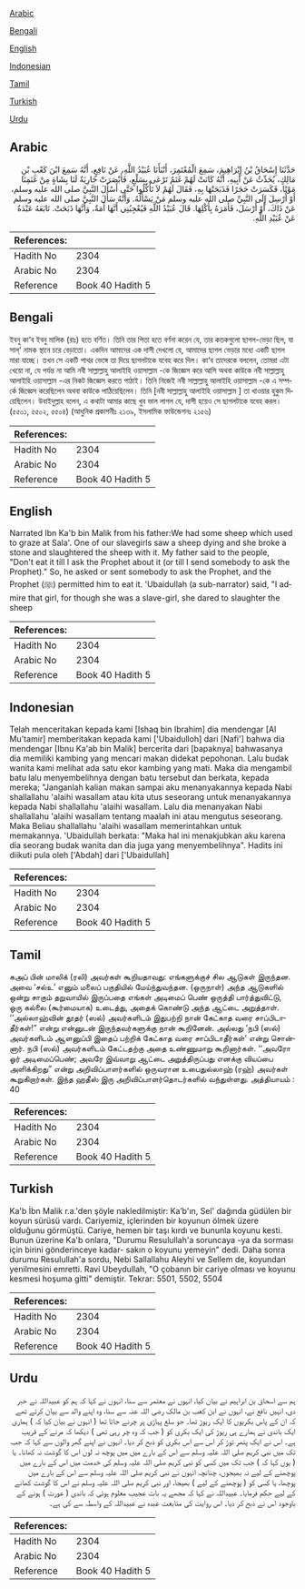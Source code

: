 [Arabic](#arabic)

[Bengali](#bengali)

[English](#english)

[Indonesian](#indonesian)

[Tamil](#tamil)

[Turkish](#turkish)

[Urdu](#urdu)

## Arabic


<div dir="rtl" lang="ar" style={{fontSize:'larger',backgroundColor:'#f8f9fa',padding:20}}>
حَدَّثَنَا إِسْحَاقُ بْنُ إِبْرَاهِيمَ، سَمِعَ الْمُعْتَمِرَ، أَنْبَأَنَا عُبَيْدُ اللَّهِ، عَنْ نَافِعٍ، أَنَّهُ سَمِعَ ابْنَ كَعْبِ بْنِ مَالِكٍ، يُحَدِّثُ عَنْ أَبِيهِ، أَنَّهُ كَانَتْ لَهُمْ غَنَمٌ تَرْعَى بِسَلْعٍ، فَأَبْصَرَتْ جَارِيَةٌ لَنَا بِشَاةٍ مِنْ غَنَمِنَا مَوْتًا، فَكَسَرَتْ حَجَرًا فَذَبَحَتْهَا بِهِ، فَقَالَ لَهُمْ لاَ تَأْكُلُوا حَتَّى أَسْأَلَ النَّبِيَّ صلى الله عليه وسلم، أَوْ أُرْسِلَ إِلَى النَّبِيِّ صلى الله عليه وسلم مَنْ يَسْأَلُهُ‏.‏ وَأَنَّهُ سَأَلَ النَّبِيَّ صلى الله عليه وسلم عَنْ ذَاكَ، أَوْ أَرْسَلَ، فَأَمَرَهُ بِأَكْلِهَا‏.‏ قَالَ عُبَيْدُ اللَّهِ فَيُعْجِبُنِي أَنَّهَا أَمَةٌ، وَأَنَّهَا ذَبَحَتْ‏.‏ تَابَعَهُ عَبْدَةُ عَنْ عُبَيْدِ اللَّهِ‏.‏
</div>
<div style={{backgroundColor:'#f8f9fa',padding:20, marginBottom: 10}}><table> <thead> <tr> <th>References:</th> <th></th> </tr> </thead> <tbody><tr><td>Hadith No</td><td>2304</td></tr><tr><td>Arabic No</td><td>2304</td></tr><tr><td>Reference</td><td>Book 40 Hadith 5</td></tr></tbody></table></div>

## Bengali


<div dir="ltr" lang="bn" style={{fontSize:'larger',backgroundColor:'#f8f9fa',padding:20}}>
ইবনু কা‘ব ইবনু মালিক (রাঃ) হতে বর্ণিত। তিনি তার পিতা হতে বর্ণনা করেন যে, তার কতকগুলো ছাগল-ভেড়া ছিল, যা সাল্‘ নামক স্থানে চরে বেড়াতো। একদিন আমাদের এক দাসী দেখলো যে, আমাদের ছাগল ভেড়ার মধ্যে একটি ছাগল মারা যাচ্ছে। তখন সে একটি পাথর ভেঙ্গে তা দিয়ে ছাগলটাকে যবেহ করে দিল। কা‘ব তাদেরকে বললেন, তোমরা এটা খেয়ো না, যে পর্যন্ত না আমি নবী সাল্লাল্লাহু আলাইহি ওয়াসাল্লাম -কে জিজ্ঞেস করে আসি অথবা কাউকে নবী সাল্লাল্লাহু আলাইহি ওয়াসাল্লাম -এর নিকট জিজ্ঞেস করতে পাঠাই। তিনি নিজেই নবী সাল্লাল্লাহু আলাইহি ওয়াসাল্লাম -কে এ সম্পর্কে জিজ্ঞেস করেছিলেন অথবা কাউকে পাঠিয়েছিলেন। তিনি [নবী সাল্লাল্লাহু আলাইহি ওয়াসাল্লাম ] তা খাওয়ার হুকুম দিয়েছিলেন। উবাইদুল্লাহ বলেন, এ কথাটা আমার কাছে খুব ভাল লাগল যে, দাসী হয়েও সে ছাগলটাকে যবেহ করল। (৫৫০১, ৫৫০২, ৫৫০৪) (আধুনিক প্রকাশনীঃ ২১৩৯, ইসলামিক ফাউন্ডেশনঃ ২১৫৬)
</div>
<div style={{backgroundColor:'#f8f9fa',padding:20, marginBottom: 10}}><table> <thead> <tr> <th>References:</th> <th></th> </tr> </thead> <tbody><tr><td>Hadith No</td><td>2304</td></tr><tr><td>Arabic No</td><td>2304</td></tr><tr><td>Reference</td><td>Book 40 Hadith 5</td></tr></tbody></table></div>

## English


<div dir="ltr" lang="en" style={{fontSize:'larger',backgroundColor:'#f8f9fa',padding:20}}>
Narrated Ibn Ka'b bin Malik from his father:We had some sheep which used to graze at Sala'. One of our slavegirls saw a sheep dying and she broke a stone and slaughtered the sheep with it. My father said to the people, "Don't eat it till I ask the Prophet about it (or till I send somebody to ask the Prophet)." So, he asked or sent somebody to ask the Prophet, and the Prophet (ﷺ) permitted him to eat it. 'Ubaidullah (a sub-narrator) said, "I admire that girl, for though she was a slave-girl, she dared to slaughter the sheep
</div>
<div style={{backgroundColor:'#f8f9fa',padding:20, marginBottom: 10}}><table> <thead> <tr> <th>References:</th> <th></th> </tr> </thead> <tbody><tr><td>Hadith No</td><td>2304</td></tr><tr><td>Arabic No</td><td>2304</td></tr><tr><td>Reference</td><td>Book 40 Hadith 5</td></tr></tbody></table></div>

## Indonesian


<div dir="ltr" lang="id" style={{fontSize:'larger',backgroundColor:'#f8f9fa',padding:20}}>
Telah menceritakan kepada kami [Ishaq bin Ibrahim] dia mendengar [Al Mu'tamir] memberitakan kepada kami ['Ubaidulloh] dari [Nafi'] bahwa dia mendengar [Ibnu Ka'ab bin Malik] bercerita dari [bapaknya] bahwasanya dia memiliki kambing yang mencari makan didekat pepohonan. Lalu budak wanita kami melihat ada satu ekor kambing yang mati. Maka dia mengambil batu lalu menyembelihnya dengan batu tersebut dan berkata, kepada mereka; "Janganlah kalian makan sampai aku menanyakannya kepada Nabi shallallahu 'alaihi wasallam atau kita utus seseorang untuk menanyakannya kepada Nabi shallallahu 'alaihi wasallam. Lalu dia menanyakan Nabi shallallahu 'alaihi wasallam tentang maalah ini atau mengutus seseorang. Maka Beliau shallallahu 'alaihi wasallam memerintahkan untuk memakannya. 'Ubaidullah berkata: "Maka hal ini menakjubkan aku karena dia seorang budak wanita dan dia juga yang menyembelihnya". Hadits ini diikuti pula oleh ['Abdah] dari ['Ubaidullah]
</div>
<div style={{backgroundColor:'#f8f9fa',padding:20, marginBottom: 10}}><table> <thead> <tr> <th>References:</th> <th></th> </tr> </thead> <tbody><tr><td>Hadith No</td><td>2304</td></tr><tr><td>Arabic No</td><td>2304</td></tr><tr><td>Reference</td><td>Book 40 Hadith 5</td></tr></tbody></table></div>

## Tamil


<div dir="ltr" lang="ta" style={{fontSize:'larger',backgroundColor:'#f8f9fa',padding:20}}>
கஅப் பின் மாலிக் (ரலி) அவர்கள் கூறியதாவது: எங்களுக்குச் சில ஆடுகள் இருந்தன. அவை ‘சல்உ’ எனும் மலைப் பகுதியில் மேய்ந்துவந்தன. (ஒருநாள்) அந்த ஆடுகளில் ஒன்று சாகும் தறுவாயில் இருப்பதை எங்கள் அடிமைப் பெண் ஒருத்தி பார்த்துவிட்டு, ஒரு கல்லை (கூர்மையாக) உடைத்து, அதைக் கொண்டு அந்த ஆட்டை அறுத்தாள். ‘‘அல்லாஹ்வின் தூதர் (ஸல்) அவர்களிடம் இதுபற்றி நான் கேட்காத வரை சாப்பிடாதீர்கள்!” என்று என்னுடன் இருந்தவர்களுக்கு நான் கூறினேன். அல்லது ‘நபி (ஸல்) அவர்களிடம் ஆளனுப்பி இதைப் பற்றிக் கேட்காத வரை சாப்பிடாதீர்கள்’ என்று சொன்னார். நபி (ஸல்) அவர்களிடம் கேட்டதற்கு அதை உண்ணுமாறு கூறினார்கள். ‘‘அவரோ ஓர் அடிமைப்பெண்; அவரே இவ்வாறு ஆட்டை அறுத்திருப்பது எனக்கு வியப்பை அளிக்கிறது” என்று அறிவிப்பாளர்களில் ஒருவரான உபைதுல்லாஹ் (ரஹ்) அவர்கள் கூறுகிறார்கள். இந்த ஹதீஸ் இரு அறிவிப்பாளர்தொடர்களில் வந்துள்ளது. அத்தியாயம் : 40
</div>
<div style={{backgroundColor:'#f8f9fa',padding:20, marginBottom: 10}}><table> <thead> <tr> <th>References:</th> <th></th> </tr> </thead> <tbody><tr><td>Hadith No</td><td>2304</td></tr><tr><td>Arabic No</td><td>2304</td></tr><tr><td>Reference</td><td>Book 40 Hadith 5</td></tr></tbody></table></div>

## Turkish


<div dir="ltr" lang="tr" style={{fontSize:'larger',backgroundColor:'#f8f9fa',padding:20}}>
Ka'b İbn Malik r.a.'den şöyle nakledilmiştir: Ka’b'ın, Sel' dağında güdülen bir koyun sürüsü vardı. Cariyemiz, içlerinden bir koyunun ölmek üzere olduğunu görmüştü. Cariye, hemen bir taşı kırdı ve bununla koyunu kesti. Bunun üzerine Ka'b onlara, "Durumu Resulullah'a soruncaya -ya da sorması için birini gönderinceye kadar- sakın o koyunu yemeyin" dedi. Daha sonra durumu Resulullah'a sordu, Nebi Sallallahu Aleyhi ve Sellem de, koyundan yenilmesini emretti. Ravi Ubeydullah, "O çobanın bir cariye olması ve koyunu kesmesi hoşuma gitti" demiştir. Tekrar: 5501, 5502, 5504
</div>
<div style={{backgroundColor:'#f8f9fa',padding:20, marginBottom: 10}}><table> <thead> <tr> <th>References:</th> <th></th> </tr> </thead> <tbody><tr><td>Hadith No</td><td>2304</td></tr><tr><td>Arabic No</td><td>2304</td></tr><tr><td>Reference</td><td>Book 40 Hadith 5</td></tr></tbody></table></div>

## Urdu


<div dir="rtl" lang="ur" style={{fontSize:'larger',backgroundColor:'#f8f9fa',padding:20}}>
ہم سے اسحاق بن ابراہیم نے بیان کیا، انہوں نے معتمر سے سنا، انہوں نے کہا کہ ہم کو عبیداللہ نے خبر دی، انہیں نافع نے، انہوں نے ابن کعب بن مالک رضی اللہ عنہ سے سنا، وہ اپنے والد سے بیان کرتے تھے کہ ان کے پاس بکریوں کا ایک ریوڑ تھا۔ جو سلع پہاڑی پر چرنے جاتا تھا ( انہوں نے بیان کیا کہ ) ہماری ایک باندی نے ہمارے ہی ریوڑ کی ایک بکری کو ( جب کہ وہ چر رہی تھی ) دیکھا کہ مرنے کے قریب ہے۔ اس نے ایک پتھر توڑ کر اس سے اس بکری کو ذبح کر دیا۔ انہوں نے اپنے گھر والوں سے کہا کہ جب تک میں نبی کریم صلی اللہ علیہ وسلم سے اس کے بارے میں میں پوچھ نہ لوں اس کا گوشت نہ کھانا۔ یا ( یوں کہا کہ ) جب تک میں کسی کو نبی کریم صلی اللہ علیہ وسلم کی خدمت میں اس کے بارے میں پوچھنے کے لیے نہ بھیجوں، چنانچہ انہوں نے نبی کریم صلی اللہ علیہ وسلم سے اس کے بارے میں پوچھا، یا کسی کو ( پوچھنے کے لیے ) بھیجا، اور نبی کریم صلی اللہ علیہ وسلم نے اس کا گوشت کھانے کے لیے حکم فرمایا۔ عبیداللہ نے کہا کہ مجھے یہ بات عجیب معلوم ہوئی کہ باندی ( عورت ) ہونے کے باوجود اس نے ذبح کر دیا۔ اس روایت کی متابعت عبدہ نے عبیداللہ کے واسطہ سے کی ہے۔
</div>
<div style={{backgroundColor:'#f8f9fa',padding:20, marginBottom: 10}}><table> <thead> <tr> <th>References:</th> <th></th> </tr> </thead> <tbody><tr><td>Hadith No</td><td>2304</td></tr><tr><td>Arabic No</td><td>2304</td></tr><tr><td>Reference</td><td>Book 40 Hadith 5</td></tr></tbody></table></div>